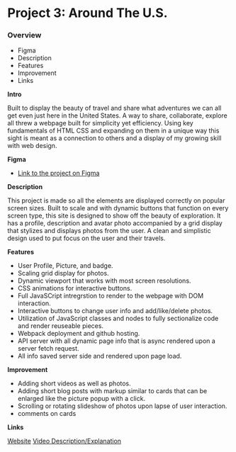 # Project 3: Around The U.S.

### Overview

- Figma
- Description
- Features
- Improvement
- Links

**Intro**

Built to display the beauty of travel and share what adventures we can all get even just here in the United States. A way to share, collaborate, explore all threw a webpage built for simplicity yet efficiency. Using key fundamentals of HTML CSS and expanding on them in a unique way this sight is meant as a connection to others and a display of my growing skill with web design.

**Figma**

- [Link to the project on Figma](https://www.figma.com/file/ii4xxsJ0ghevUOcssTlHZv/Sprint-3%3A-Around-the-US?node-id=0%3A1)

**Description**

This project is made so all the elements are displayed correctly on popular screen sizes. Built to scale and with dynamic buttons that function on every screen type, this site is designed to show off the beauty of exploration. It has a profile, description and avatar photo accompanied by a grid display that stylizes and displays photos from the user. A clean and simplistic design used to put focus on the user and their travels.

**Features**

- User Profile, Picture, and badge.
- Scaling grid display for photos.
- Dynamic viewport that works with most screen resolutions.
- CSS animations for interactive buttons.
- Full JavaSCript intregrstion to render to the webpage with DOM interaction.
- Interactive buttons to change user info and add/like/delete photos.
- Utilization of JavaScript classes and nodes to fully sectionalize code and render reuseable pieces.
- Webpack deployment and github hosting.
- API server with all dynamic page info that is async rendered upon a server fetch request.
- All info saved server side and rendered upon page load.

**Improvement**

- Adding short videos as well as photos.
- Adding short blog posts with markup similar to cards that can be enlarged like the picture popup with a click.
- Scrolling or rotating slideshow of photos upon lapse of user interaction.
- comments on cards

**Links**

[Website](https://cole-essig.github.io/se_project_aroundtheus/)
[Video Description/Explanation](https://www.loom.com/share/de4ebbcbcccb47aea4d626aa134ae9dd?sid=db79fda7-809d-4afc-a438-020acef70b72)
